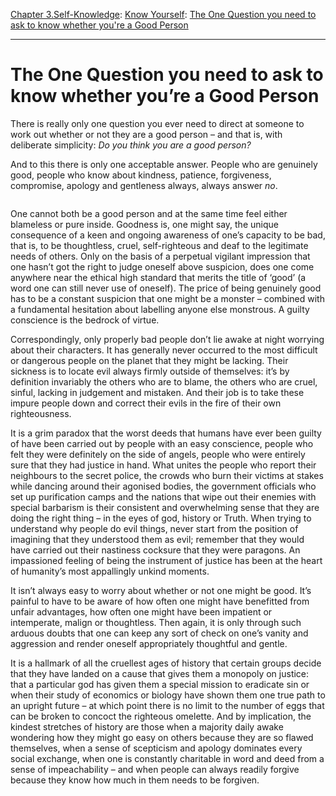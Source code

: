 [Chapter 3.Self-Knowledge](https://www.theschooloflife.com/thebookoflife/category/self-knowledge/): [Know Yourself](https://www.theschooloflife.com/thebookoflife/category/self-knowledge/know-yourself/): [The One Question you need to ask to know whether you're a Good Person](https://www.theschooloflife.com/thebookoflife/the-one-question-you-need-to-ask-to-know-whether-youre-a-good-person/)

* * *

# The One Question you need to ask to know whether you’re a Good Person

There is really only one question you ever need to direct at someone to work out whether or not they are a good person – and that is, with deliberate simplicity: _Do you think you are a good person?_

And to this there is only one acceptable answer. People who are genuinely good, people who know about kindness, patience, forgiveness, compromise, apology and gentleness always, always answer _no_.

<figure class="aligncenter"><img src="https://www.theschooloflife.com/thebookoflife/wp-content/uploads/2020/06/28ALBERS-articleLarge.jpg" alt="" class="wp-image-24649" srcset="https://www.theschooloflife.com/thebookoflife/wp-content/uploads/2020/06/28ALBERS-articleLarge.jpg 600w, https://www.theschooloflife.com/thebookoflife/wp-content/uploads/2020/06/28ALBERS-articleLarge-150x150.jpg 150w" sizes="(max-width: 600px) 100vw, 600px"></figure>

One cannot both be a good person and at the same time feel either blameless or pure inside. Goodness is, one might say, the unique consequence of a keen and ongoing awareness of one’s capacity to be bad, that is, to be thoughtless, cruel, self-righteous and deaf to the legitimate needs of others. Only on the basis of a perpetual vigilant impression that one hasn’t got the right to judge oneself above suspicion, does one come anywhere near the ethical high standard that merits the title of ‘good’ (a word one can still never use of oneself). The price of being genuinely good has to be a constant suspicion that one might be a monster – combined with a fundamental hesitation about labelling anyone else monstrous. A guilty conscience is the bedrock of virtue.

Correspondingly, only properly bad people don’t lie awake at night worrying about their characters. It has generally never occurred to the most difficult or dangerous people on the planet that they might be lacking. Their sickness is to locate evil always firmly outside of themselves: it’s by definition invariably the others who are to blame, the others who are cruel, sinful, lacking in judgement and mistaken. And their job is to take these impure people down and correct their evils in the fire of their own righteousness.&nbsp;

It is a grim paradox that the worst deeds that humans have ever been guilty of have been carried out by people with an easy conscience, people who felt they were definitely on the side of angels, people who were entirely sure that they had justice in hand. What unites the people who report their neighbours to the secret police, the crowds who burn their victims at stakes while dancing around their agonised bodies, the government officials who set up purification camps and the nations that wipe out their enemies with special barbarism is their consistent and overwhelming sense that they are doing the right thing – in the eyes of god, history or Truth. When trying to understand why people do evil things, never start from the position of imagining that they understood them as evil; remember that they would have carried out their nastiness cocksure that they were paragons. An impassioned feeling of being the instrument of justice has been at the heart of humanity’s most appallingly unkind moments.

It isn’t always easy to worry about whether or not one might be good. It’s painful to have to be aware of how often one might have benefitted from unfair advantages, how often one might have been impatient or intemperate, malign or thoughtless. Then again, it is only through such arduous doubts that one can keep any sort of check on one’s vanity and aggression and render oneself appropriately thoughtful and gentle.

It is a hallmark of all the cruellest ages of history that certain groups decide that they have landed on a cause that gives them a monopoly on justice: that a particular god has given them a special mission to eradicate sin or when their study of economics or biology have shown them one true path to an upright future – at which point there is no limit to the number of eggs that can be broken to concoct the righteous omelette. And by implication, the kindest stretches of history are those when a majority daily awake wondering how they might go easy on others because they are so flawed themselves, when a sense of scepticism and apology dominates every social exchange, when one is constantly charitable in word and deed from a sense of impeachability – and when people can always readily forgive because they know how much in them needs to be forgiven.
